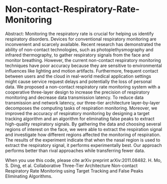 # Non-contact-Respiratory-Rate-Monitoring



Abstract: Monitoring the respiratory rate is crucial for helping us identify respiratory disorders. Devices for conventional respiratory monitoring are inconvenient and scarcely available. Recent research has demonstrated the ability of non-contact technologies, such as photoplethysmography and infrared thermography, to gather respiratory signals from the face and monitor breathing. However, the current non-contact respiratory monitoring techniques have poor accuracy because they are sensitive to environmental influences like lighting and motion artifacts. Furthermore, frequent contact between users and the cloud in real-world medical application settings might cause service request delays and potentially the loss of personal data. We proposed a non-contact respiratory rate monitoring system with a cooperative three-layer design to increase the precision of respiratory monitoring and decrease data transmission latency. To reduce data transmission and network latency, our three-tier architecture layer-by-layer decomposes the computing tasks of respiration monitoring. Moreover, we improved the accuracy of respiratory monitoring by designing a target tracking algorithm and an algorithm for eliminating false peaks to extract high-quality respiratory signals. By gathering the data and choosing several regions of interest on the face, we were able to extract the respiration signal and investigate how different regions affected the monitoring of respiration. The results of the experiment indicate that when the nasal region is used to extract the respiratory signal, it performs experimentally best. Our approach performs better than rival approaches while transferring fewer data.


When you use this code, please cite arXiv preprint arXiv:2011.08482.
H. Mo, S. Ding, et al. Collaborative Three-Tier Architecture Non-contact Respiratory Rate Monitoring using Target Tracking and False Peaks Eliminating Algorithms.


